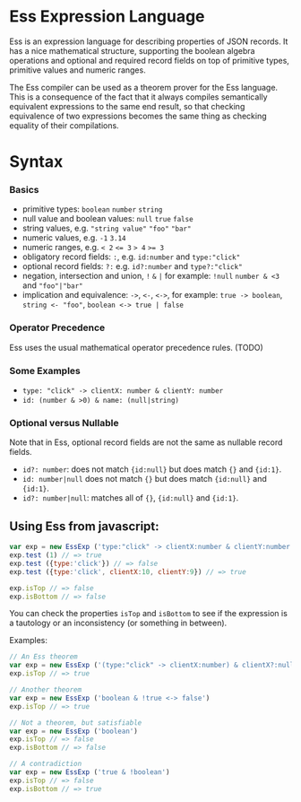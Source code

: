 Ess Expression Language
====================

Ess is an expression language for describing properties of JSON records. 
It has a nice mathematical structure, supporting the boolean algebra operations and optional and required record fields on top of primitive types, primitive values and numeric ranges. 

The Ess compiler can be used as a theorem prover for the Ess language. 
This is a consequence of the fact that it always compiles semantically equivalent expressions to the same end result, so that checking equivalence of two expressions becomes the same thing as checking equality of their compilations. 


# Syntax

### Basics
- primitive types: `boolean` `number` `string`
- null value and boolean values: `null` `true` `false`
- string values, e.g. `"string value"` `"foo"` `"bar"`
- numeric values, e.g. `-1` `3.14`
- numeric ranges, e.g. `< 2` `<= 3` `> 4` `>= 3`
- obligatory record fields: `:`, e.g. `id:number` and `type:"click"`
- optional record fields: `?:` e.g. `id?:number` and `type?:"click"`
- negation, intersection and union, `!` `&` `|`
for example: `!null` `number & <3` and `"foo"|"bar"`
- implication and equivalence: `->`, `<-`, `<->`,
for example: `true -> boolean`, `string <- "foo"`, `boolean <-> true | false`

### Operator Precedence

Ess uses the usual mathematical operator precedence rules. 
(TODO)

### Some Examples

- `type: "click" -> clientX: number & clientY: number`
- `id: (number & >0) & name: (null|string)`


### Optional versus Nullable

Note that in Ess, optional record fields are not the same as nullable record fields. 

- `id?: number`: does not match `{id:null}` but does match `{}` and `{id:1}`. 
- `id: number|null` does not match `{}` but does match `{id:null}` and `{id:1}`. 
- `id?: number|null`: matches all of `{}`, `{id:null}` and `{id:1}`. 


## Using Ess from javascript:

```javascript
var exp = new EssExp ('type:"click" -> clientX:number & clientY:number')
exp.test (1) // => true
exp.test ({type:'click'}) // => false
exp.test ({type:'click', clientX:10, clientY:9}) // => true

exp.isTop // => false
exp.isBottom // => false
```

You can check the properties `isTop` and `isBottom` 
to see if the expression is a tautology or an inconsistency (or something in between). 

Examples:

```javascript
// An Ess theorem
var exp = new EssExp ('(type:"click" -> clientX:number) & clientX?:null -> !type:"click"')
exp.isTop // => true 
```

```javascript
// Another theorem
var exp = new EssExp ('boolean & !true <-> false')
exp.isTop // => true
```

```javascript
// Not a theorem, but satisfiable
var exp = new EssExp ('boolean')
exp.isTop // => false
exp.isBottom // => false
```

```javascript
// A contradiction
var exp = new EssExp ('true & !boolean')
exp.isTop // => false
exp.isBottom // => true
```
